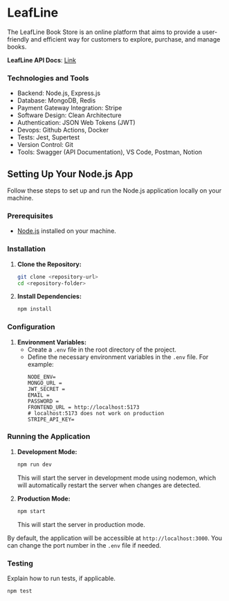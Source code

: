 # LeafLine

The LeafLine Book Store is an online platform that aims to provide a user-friendly and efficient way for customers to explore, purchase, and manage books.

**LeafLine API Docs**: [Link](https://documenter.getpostman.com/view/19574016/2s9YR6ZDip)

### **Technologies and Tools**

- Backend: Node.js, Express.js
- Database: MongoDB, Redis
- Payment Gateway Integration: Stripe
- Software Design: Clean Architecture
- Authentication: JSON Web Tokens (JWT)
- Devops: Github Actions, Docker
- Tests: Jest, Supertest
- Version Control: Git
- Tools: Swagger (API Documentation), VS Code, Postman, Notion

## Setting Up Your Node.js App

Follow these steps to set up and run the Node.js application locally on your machine.

### Prerequisites

- [Node.js](https://nodejs.org/) installed on your machine.

### Installation

1. **Clone the Repository:**
   ```bash
   git clone <repository-url>
   cd <repository-folder>
   ```

2. **Install Dependencies:**
   ```bash
   npm install
   ```

### Configuration

1. **Environment Variables:**
   - Create a `.env` file in the root directory of the project.
   - Define the necessary environment variables in the `.env` file. For example:
     ```env
     NODE_ENV=
     MONGO_URL = 
     JWT_SECRET = 
     EMAIL = 
     PASSWORD =
     FRONTEND_URL = http://localhost:5173
     # localhost:5173 does not work on production
     STRIPE_API_KEY=
     ```

### Running the Application

1. **Development Mode:**
   ```bash
   npm run dev
   ```
   This will start the server in development mode using nodemon, which will automatically restart the server when changes are detected.

2. **Production Mode:**
   ```bash
   npm start
   ```
   This will start the server in production mode.

By default, the application will be accessible at `http://localhost:3000`. You can change the port number in the `.env` file if needed.

### Testing

Explain how to run tests, if applicable.

```bash
npm test
```

